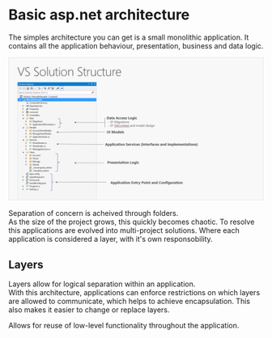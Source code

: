 # Basic asp.net architecture

The simples architecture you can get is a small monolithic application. It contains all the application behaviour, presentation, business and data logic.

![alt text](image-2.png)

Separation of concern is acheived through folders.\
As the size of the project grows, this quickly becomes chaotic. To resolve this applications are evolved into multi-project solutions. Where each application is considered a layer, with it's own responsobility.

## Layers

Layers allow for logical separation within an application.\
With this architecture, applications can enforce restrictions on which layers are allowed to communicate, which helps to achieve encapsulation. This also makes it easier to change or replace layers.

Allows for reuse of low-level functionality throughout the application.